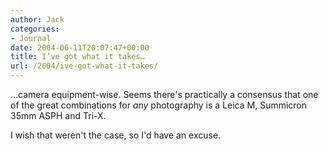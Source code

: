 ```yaml
---
author: Jack
categories:
- Journal
date: 2004-06-11T20:07:47+00:00
title: I’ve got what it takes…
url: /2004/ive-got-what-it-takes/
---
```


&#8230;camera equipment-wise. Seems there's practically a consensus that one of the great combinations for _any_ photography is a Leica M, Summicron 35mm ASPH and Tri-X.

I wish that weren't the case, so I'd have an excuse.